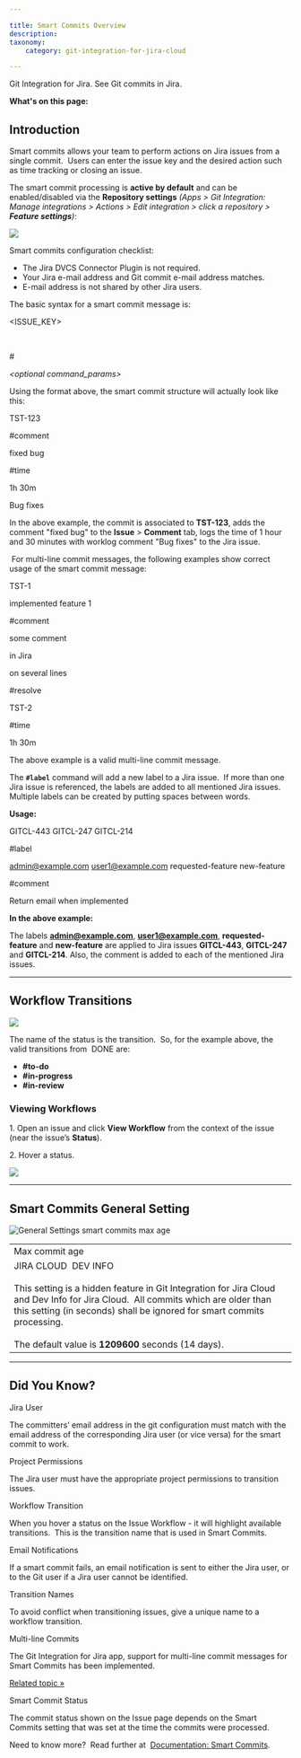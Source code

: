 ```yaml
---

title: Smart Commits Overview
description:
taxonomy:
    category: git-integration-for-jira-cloud

---
```



Git Integration for Jira. See Git commits in Jira.

**What's on this page:**

## **Introduction**

Smart commits allows your team to perform actions on Jira issues from a single commit.  Users can enter the issue key and the desired action such as time tracking or closing an issue.

The smart commit processing is **active by default** and can be enabled/disabled via the **Repository settings** _(Apps > Git Integration: Manage integrations > Actions > Edit integration > click a repository > **Feature settings**)_:

![](https://bigbrassband.atlassian.net/wiki/download/attachments/109314182/gitcloud-edit-repo-feature-cfg-sel.png?version=1&modificationDate=1650363840596&cacheVersion=1&api=v2)

Smart commits configuration checklist:

*   The Jira DVCS Connector Plugin is not required.
*   Your Jira e-mail address and Git commit e-mail address matches.
*   E-mail address is not shared by other Jira users.

The basic syntax for a smart commit message is:

<ISSUE\_KEY> 

_<ignored text>_ 

#<command> 

_<optional command\_params>_



Using the format above, the smart commit structure will actually look like this:

TST-123 

#comment 

fixed bug 

#time 

1h 30m 

Bug fixes 



In the above example, the commit is associated to **TST-123**, adds the comment "fixed bug" to the **Issue** > **Comment** tab, logs the time of 1 hour and 30 minutes with worklog comment "Bug fixes" to the Jira issue.

 For multi-line commit messages, the following examples show correct usage of the smart commit message:

TST-1 

implemented feature 1



#comment 

some comment



in Jira



on several lines



#resolve



TST-2 

#time 

1h 30m 



The above example is a valid multi-line commit message.

The **`#label`** command will add a new label to a Jira issue.  If more than one Jira issue is referenced, the labels are added to all mentioned Jira issues.  Multiple labels can be created by putting spaces between words.

**Usage:**

GITCL-443 GITCL-247 GITCL-214 

#label 

admin@example.com user1@example.com requested-feature new-feature 

#comment 

Return email when implemented



**In the above example:** 

The labels **admin@example.com**, **user1@example.com**, **requested-feature** and **new-feature** are applied to Jira issues **GITCL-443**, **GITCL-247** and **GITCL-214**. Also, the comment is added to each of the mentioned Jira issues.





* * *



## **Workflow Transitions**

![](https://bigbrassband.com/docimgs/jira-simple-workflow-144.png)

The name of the status is the transition.  So, for the example above, the valid transitions from  DONE are:

*   **#to-do**
*   **#in-progress**
*   **#in-review**



### **Viewing Workflows**

1. Open an issue and click **View Workflow** from the context of the issue (near the issue’s **Status**).

2\. Hover a status.

![](https://bigbrassband.com/docimgs/jira-workflow-hover.png)



* * *

## **Smart Commits General Setting**



![General Settings smart commits max age](https://bigbrassband.com/docimgs/gen-cfg-smart-commits-max-age.png)

|     |
| --- |
| Max commit age |
| JIRA CLOUD  DEV INFO<br><br>This setting is a hidden feature in Git Integration for Jira Cloud and Dev Info for Jira Cloud.  All commits which are older than this setting (in seconds) shall be ignored for smart commits processing.<br><br>The default value is **1209600** seconds (14 days). |



* * *



## **Did You Know?**





Jira User

The committers’ email address in the git configuration must match with the email address of the corresponding Jira user (or vice versa) for the smart commit to work.



Project Permissions

The Jira user must have the appropriate project permissions to transition issues.



Workflow Transition

When you hover a status on the Issue Workflow - it will highlight available transitions.  This is the transition name that is used in Smart Commits.



Email Notifications

If a smart commit fails, an email notification is sent to either the Jira user, or to the Git user if a Jira user cannot be identified.



Transition Names

To avoid conflict when transitioning issues, give a unique name to a workflow transition.



Multi-line Commits

The Git Integration for Jira app, support for multi-line commit messages for Smart Commits has been implemented.

[Related topic »](/wiki/pages/resumedraft.action?draftId=109314182#SmartCommitsOverview-Developer-handlemultikeys)



Smart Commit Status

The commit status shown on the Issue page depends on the Smart Commits setting that was set at the time the commits were processed.

Need to know more?  Read further at  [Documentation: Smart Commits](/wiki/spaces/GITCLOUD/pages/1923025332/Smart+commits).